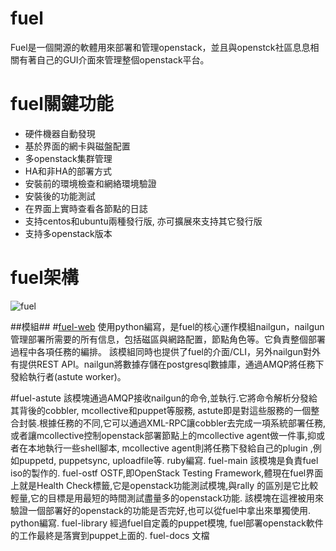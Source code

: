# fuel
Fuel是一個開源的軟體用來部署和管理openstack，並且與openstck社區息息相關有著自己的GUI介面來管理整個openstack平台。

# fuel關鍵功能

- 硬件機器自動發現
- 基於界面的網卡與磁盤配置
- 多openstack集群管理
- HA和非HA的部署方式
- 安裝前的環境檢查和網絡環境驗證
- 安裝後的功能測試
- 在界面上實時查看各節點的日誌
- 支持centos和ubuntu兩種發行版, 亦可擴展來支持其它發行版
- 支持多openstack版本

# fuel架構
![fuel](https://wiki.openstack.org/w/images/3/3a/Fuel-architecture.png)

##模組##
#[fuel-web](https://github.com/openstack/fuel-web)
使用python編寫，是fuel的核心運作模組nailgun，nailgun管理部署所需要的所有信息，包括磁區與網路配置，節點角色等。它負責整個部署過程中各項任務的編排。
該模組同時也提供了fuel的介面/CLI，另外nailgun對外有提供REST API。nailgun將數據存儲在postgresql數據庫，通過AMQP將任務下發給執行者(astute worker)。

#fuel-astute
該模塊通過AMQP接收nailgun的命令,並執行.它將命令解析分發給其背後的cobbler, mcollective和puppet等服務, 
astute即是對這些服務的一個整合封裝.根據任務的不同,它可以通過XML-RPC讓cobbler去完成一項系統部署任務, 
或者讓mcollective控制openstack部署節點上的mcollective agent做一件事,抑或者在本地執行一些shell腳本, mcollective 
agent則將任務下發給自己的plugin ,例如puppetd, puppetsync, uploadfile等. ruby編寫.
fuel-main
該模塊是負責fuel iso的製作的.
fuel-ostf
OSTF,即OpenStack Testing Framework,體現在fuel界面上就是Health Check標籤,它是openstack功能測試模塊,與rally 
的區別是它比較輕量,它的目標是用最短的時間測試盡量多的openstack功能. 
該模塊在這裡被用來驗證一個部署好的openstack的功能是否完好,也可以從fuel中拿出來單獨使用. python編寫.
fuel-library
經過fuel自定義的puppet模塊, fuel部署openstack軟件的工作最終是落實到puppet上面的.
fuel-docs
文檔
